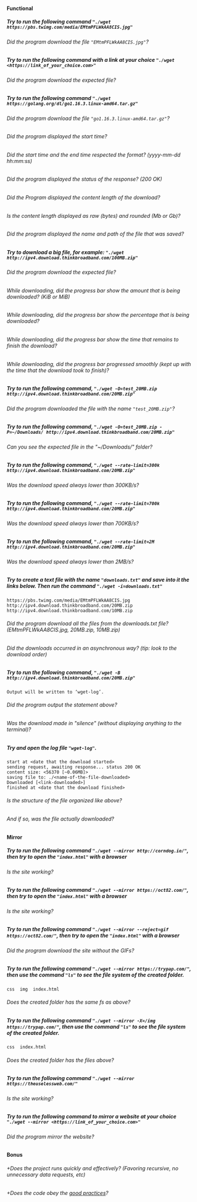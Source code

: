 #### Functional

##### Try to run the following command `"./wget https://pbs.twimg.com/media/EMtmPFLWkAA8CIS.jpg"`

###### Did the program download the file `"EMtmPFLWkAA8CIS.jpg"`?

##### Try to run the following command with a link at your choice `"./wget <https://link_of_your_choice.com>"`

###### Did the program download the expected file?

##### Try to run the following command `"./wget https://golang.org/dl/go1.16.3.linux-amd64.tar.gz"`

###### Did the program download the file `"go1.16.3.linux-amd64.tar.gz"`?

###### Did the program displayed the start time?

###### Did the start time and the end time respected the format? (yyyy-mm-dd hh:mm:ss)

###### Did the program displayed the status of the response? (200 OK)

###### Did the Program displayed the content length of the download?

###### Is the content length displayed as raw (bytes) and rounded (Mb or Gb)?

###### Did the program displayed the name and path of the file that was saved?

##### Try to download a big file, for example: `"./wget http://ipv4.download.thinkbroadband.com/100MB.zip"`

###### Did the program download the expected file?

###### While downloading, did the progress bar show the amount that is being downloaded? (KiB or MiB)

###### While downloading, did the progress bar show the percentage that is being downloaded?

###### While downloading, did the progress bar show the time that remains to finish the download?

###### While downloading, did the progress bar progressed smoothly (kept up with the time that the download took to finish)?

##### Try to run the following command, `"./wget -O=test_20MB.zip http://ipv4.download.thinkbroadband.com/20MB.zip"`

###### Did the program downloaded the file with the name `"test_20MB.zip"`?

##### Try to run the following command, `"./wget -O=test_20MB.zip -P=~/Downloads/ http://ipv4.download.thinkbroadband.com/20MB.zip"`

###### Can you see the expected file in the "~/Downloads/" folder?

##### Try to run the following command, `"./wget --rate-limit=300k http://ipv4.download.thinkbroadband.com/20MB.zip"`

###### Was the download speed always lower than 300KB/s?

##### Try to run the following command, `"./wget --rate-limit=700k http://ipv4.download.thinkbroadband.com/20MB.zip"`

###### Was the download speed always lower than 700KB/s?

##### Try to run the following command, `"./wget --rate-limit=2M http://ipv4.download.thinkbroadband.com/20MB.zip"`

###### Was the download speed always lower than 2MB/s?

##### Try to create a text file with the name `"downloads.txt"` and save into it the links below. Then run the command `"./wget -i=downloads.txt"`

```
https://pbs.twimg.com/media/EMtmPFLWkAA8CIS.jpg
http://ipv4.download.thinkbroadband.com/20MB.zip
http://ipv4.download.thinkbroadband.com/10MB.zip
```

###### Did the program download all the files from the downloads.txt file? (EMtmPFLWkAA8CIS.jpg, 20MB.zip, 10MB.zip)

###### Did the downloads occurred in an asynchronous way? (tip: look to the download order)

##### Try to run the following command, `"./wget -B http://ipv4.download.thinkbroadband.com/20MB.zip"`

```
Output will be written to ‘wget-log’.
```

###### Did the program output the statement above?

###### Was the download made in "silence" (without displaying anything to the terminal)?

##### Try and open the log file `"wget-log"`.

```
start at <date that the download started>
sending request, awaiting response... status 200 OK
content size: <56370 [~0.06MB]>
saving file to: ./<name-of-the-file-downloaded>
Downloaded [<link-downloaded>]
finished at <date that the download finished>
```

###### Is the structure of the file organized like above?

###### And if so, was the file actually downloaded?

#### Mirror

##### Try to run the following command `"./wget --mirror http://corndog.io/"`, then try to open the `"index.html"` with a browser

###### Is the site working?

##### Try to run the following command `"./wget --mirror https://oct82.com/"`, then try to open the `"index.html"` with a browser

###### Is the site working?

##### Try to run the following command `"./wget --mirror --reject=gif https://oct82.com/"`, then try to open the `"index.html"` with a browser

###### Did the program download the site without the GIFs?

##### Try to run the following command `"./wget --mirror https://trypap.com/"`, then use the command `"ls"` to see the file system of the created folder.

```
css  img  index.html
```

###### Does the created folder has the same fs as above?

##### Try to run the following command `"./wget --mirror -X=/img https://trypap.com/"`, then use the command `"ls"` to see the file system of the created folder.

```
css  index.html
```

###### Does the created folder has the files above?

##### Try to run the following command `"./wget --mirror https://theuselessweb.com/"`

###### Is the site working?

##### Try to run the following command to mirror a website at your choice `"./wget --mirror <https://link_of_your_choice.com>"`

###### Did the program mirror the website?

#### Bonus

###### +Does the project runs quickly and effectively? (Favoring recursive, no unnecessary data requests, etc)

###### +Does the code obey the [good practices](https://public.01-edu.org/subjects/good-practices/README.md)?
